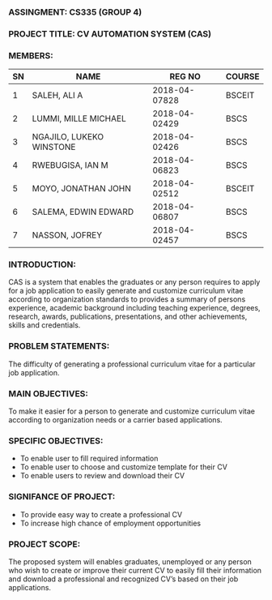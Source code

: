 ### ASSINGMENT: CS335 (GROUP 4)
### PROJECT TITLE: CV AUTOMATION SYSTEM (CAS)

### MEMBERS:
SN | NAME |	REG NO |	COURSE
-- | ---- | ------ | -------
1 |	SALEH, ALI A |	2018-04-07828 |	BSCEIT
2 |	LUMMI, MILLE MICHAEL |	2018-04-02429 |	BSCS
3 |	NGAJILO, LUKEKO WINSTONE |	2018-04-02426 |	BSCS
4 |	RWEBUGISA, IAN M |	2018-04-06823 |	BSCS
5 |	MOYO, JONATHAN JOHN |	2018-04-02512 |	BSCEIT
6 |	SALEMA, EDWIN EDWARD |	2018-04-06807 |	BSCS
7 |	NASSON, JOFREY |	2018-04-02457 |	BSCS

### INTRODUCTION:
CAS is a system that enables the graduates or any person requires to apply for a job application to easily generate and customize curriculum vitae according to organization standards to provides a summary of persons experience, academic background including teaching experience, degrees, research, awards, publications, presentations, and other achievements, skills and credentials.

### PROBLEM STATEMENTS:
The difficulty of generating a professional curriculum vitae for a particular job application.

### MAIN OBJECTIVES:
To make it easier for a person to generate and customize curriculum vitae according to organization needs or a carrier based applications.

### SPECIFIC OBJECTIVES:
* To enable user to fill required information
* To enable user to choose and customize template for their CV
* To enable users to review and download their CV

### SIGNIFANCE OF PROJECT:
* To provide easy way to create a professional CV
* To increase high chance of employment opportunities

### PROJECT SCOPE:
The proposed system will enables graduates, unemployed or any person who wish to create or improve their current CV to easily fill their information and download a professional and recognized CV’s based on their job applications. 
